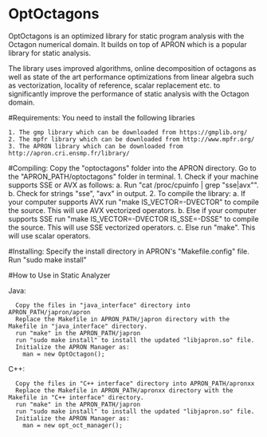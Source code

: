 # OptOctagons
OptOctagons is an optimized library for static program analysis with the Octagon numerical domain. It builds on top of APRON which is a popular library for static analysis. 

The library uses improved algorithms, online decomposition of octagons as well as state of the art performance optimizations from linear algebra such as vectorization, locality of reference, scalar replacement etc. to significantly improve the performance of static analysis with the Octagon domain.

#Requirements:
  You need to install the following libraries

    1. The gmp library which can be downloaded from https://gmplib.org/	
    2. The mpfr library which can be downloaded from http://www.mpfr.org/	
    3. The APRON library which can be downloaded from http://apron.cri.ensmp.fr/library/
        
  
#Compiling:
    Copy the "optoctagons" folder into the APRON directory.
    Go to the "APRON_PATH/optoctagons" folder in terminal.
		1. Check if your machine supports SSE or AVX as follows:
			a. Run "cat /proc/cpuinfo | grep "sse\|avx"".
			b. Check for strings "sse", "avx" in output.
		2. To compile the library: 
			a. If your computer supports AVX 
			   run "make IS_VECTOR=-DVECTOR" to compile the source. 
			   This will use AVX vectorized operators.
			b. Else if your computer supports SSE 
			   run "make IS_VECTOR=-DVECTOR IS_SSE=-DSSE" to compile the source. 
			   This will use SSE vectorized operators.
			c. Else run "make". This will use scalar operators.
      
#Installing:
    Specify the install directory in APRON's "Makefile.config" file.
    Run "sudo make install"
    
#How to Use in Static Analyzer

  Java:
	
      Copy the files in "java_interface" directory into APRON_PATH/japron/apron
      Replace the Makefile in APRON_PATH/japron directory with the Makefile in "java_interface" directory.
      run "make" in the APRON_PATH/japron
      run "sudo make install" to install the updated "libjapron.so" file.
      Initialize the APRON Manager as:
        man = new OptOctagon();
      
  C++:
      
      Copy the files in "C++ interface" directory into APRON_PATH/apronxx
      Replace the Makefile in APRON_PATH/apronxx directory with the Makefile in "C++ interface" directory.
      run "make" in the APRON_PATH/japron
      run "sudo make install" to install the updated "libjapron.so" file.
      Initialize the APRON Manager as:
        man = new opt_oct_manager();
